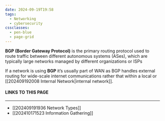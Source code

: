 ```yaml
---
date: 2024-09-19T19:58
tags:
  - Networking
  - cybersecurity
cssclasses:
  - pen-blue
  - page-grid
---
```

**BGP (Border Gateway Protocol)** is the primary routing protocol used to route traffic between different autonomous systems (ASes), which are typically large networks managed by different organizations or ISPs

If a network is using **BGP** it’s usually part of WAN as BGP handles external routing for wide-scale internet communications rather that within a local or [[202409192008 Internal Network|internal network]].

#### LINKS TO THIS PAGE
***
- [[202409191936 Network Types]]
- [[202410171523 Information Gathering]]